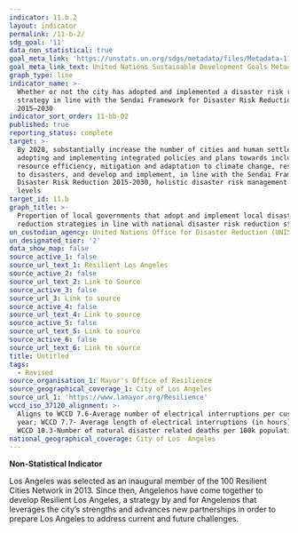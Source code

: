 ```yaml
---
indicator: 11.b.2
layout: indicator
permalink: /11-b-2/
sdg_goal: '11'
data_non_statistical: true
goal_meta_link: 'https://unstats.un.org/sdgs/metadata/files/Metadata-11-0b-02.pdf'
goal_meta_link_text: United Nations Sustainable Development Goals Metadata (pdf 2066kB)
graph_type: line
indicator_name: >-
  Whether or not the city has adopted and implemented a disaster risk reduction
  strategy in line with the Sendai Framework for Disaster Risk Reduction
  2015–2030
indicator_sort_order: 11-bb-02
published: true
reporting_status: complete
target: >-
  By 2020, substantially increase the number of cities and human settlements
  adopting and implementing integrated policies and plans towards inclusion,
  resource efficiency, mitigation and adaptation to climate change, resilience
  to disasters, and develop and implement, in line with the Sendai Framework for
  Disaster Risk Reduction 2015-2030, holistic disaster risk management at all
  levels
target_id: 11.b
graph_title: >-
  Proportion of local governments that adopt and implement local disaster risk
  reduction strategies in line with national disaster risk reduction strategies
un_custodian_agency: United Nations Office for Disaster Reduction (UNISDR)
un_designated_tier: '2'
data_show_map: false
source_active_1: false
source_url_text_1: Resilient Los Angeles
source_active_2: false
source_url_text_2: Link to Source
source_active_3: false
source_url_3: Link to source
source_active_4: false
source_url_text_4: Link to source
source_active_5: false
source_url_text_5: Link to source
source_active_6: false
source_url_text_6: Link to source
title: Untitled
tags:
  - Revised
source_organisation_1: Mayor's Office of Resilience
source_geographical_coverage_1: City of Los Angeles
source_url_1: 'https://www.lamayor.org/Resilience'
wccd_iso_37120_alignment: >-
  Aligns to WCCD 7.6-Average number of electrical interruptions per customer per
  year; WCCD 7.7- Average length of electrical interruptions (in hours); and
  WCCD 10.3-Number of natural disaster related deaths per 100k population
national_geographical_coverage: City of Los  Angeles
---
```

**Non-Statistical Indicator**

Los Angeles was selected as an inaugural member of the 100 Resilient Cities Network in 2013. Since then, Angelenos have come together to develop Resilient Los Angeles, a strategy by and for Angelenos that leverages the city’s strengths and advances new partnerships in order to prepare Los Angeles to address current and future challenges.